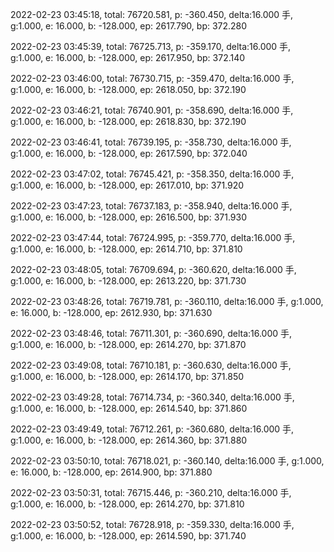 2022-02-23 03:45:18, total: 76720.581, p: -360.450, delta:16.000 手, g:1.000, e: 16.000, b: -128.000, ep: 2617.790, bp: 372.280

2022-02-23 03:45:39, total: 76725.713, p: -359.170, delta:16.000 手, g:1.000, e: 16.000, b: -128.000, ep: 2617.950, bp: 372.140

2022-02-23 03:46:00, total: 76730.715, p: -359.470, delta:16.000 手, g:1.000, e: 16.000, b: -128.000, ep: 2618.050, bp: 372.190

2022-02-23 03:46:21, total: 76740.901, p: -358.690, delta:16.000 手, g:1.000, e: 16.000, b: -128.000, ep: 2618.830, bp: 372.190

2022-02-23 03:46:41, total: 76739.195, p: -358.730, delta:16.000 手, g:1.000, e: 16.000, b: -128.000, ep: 2617.590, bp: 372.040

2022-02-23 03:47:02, total: 76745.421, p: -358.350, delta:16.000 手, g:1.000, e: 16.000, b: -128.000, ep: 2617.010, bp: 371.920

2022-02-23 03:47:23, total: 76737.183, p: -358.940, delta:16.000 手, g:1.000, e: 16.000, b: -128.000, ep: 2616.500, bp: 371.930

2022-02-23 03:47:44, total: 76724.995, p: -359.770, delta:16.000 手, g:1.000, e: 16.000, b: -128.000, ep: 2614.710, bp: 371.810

2022-02-23 03:48:05, total: 76709.694, p: -360.620, delta:16.000 手, g:1.000, e: 16.000, b: -128.000, ep: 2613.220, bp: 371.730

2022-02-23 03:48:26, total: 76719.781, p: -360.110, delta:16.000 手, g:1.000, e: 16.000, b: -128.000, ep: 2612.930, bp: 371.630

2022-02-23 03:48:46, total: 76711.301, p: -360.690, delta:16.000 手, g:1.000, e: 16.000, b: -128.000, ep: 2614.270, bp: 371.870

2022-02-23 03:49:08, total: 76710.181, p: -360.630, delta:16.000 手, g:1.000, e: 16.000, b: -128.000, ep: 2614.170, bp: 371.850

2022-02-23 03:49:28, total: 76714.734, p: -360.340, delta:16.000 手, g:1.000, e: 16.000, b: -128.000, ep: 2614.540, bp: 371.860

2022-02-23 03:49:49, total: 76712.261, p: -360.680, delta:16.000 手, g:1.000, e: 16.000, b: -128.000, ep: 2614.360, bp: 371.880

2022-02-23 03:50:10, total: 76718.021, p: -360.140, delta:16.000 手, g:1.000, e: 16.000, b: -128.000, ep: 2614.900, bp: 371.880

2022-02-23 03:50:31, total: 76715.446, p: -360.210, delta:16.000 手, g:1.000, e: 16.000, b: -128.000, ep: 2614.270, bp: 371.810

2022-02-23 03:50:52, total: 76728.918, p: -359.330, delta:16.000 手, g:1.000, e: 16.000, b: -128.000, ep: 2614.590, bp: 371.740